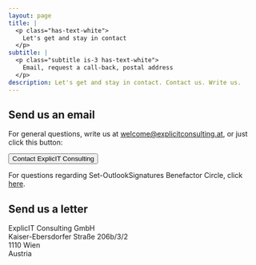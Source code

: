 ```yaml
---
layout: page
title: |
  <p class="has-text-white">
    Let's get and stay in contact
  </p>
subtitle: |
  <p class="subtitle is-3 has-text-white">
    Email, request a call-back, postal address
  </p>
description: Let's get and stay in contact. Contact us. Write us.
---
```


<div style="min-height: 100vh;">
  <h2>Send us an email</h2>
  <p>For general questions, write us at <a href="mailto:welcome@explicitconsulting.at">welcome@explicitconsulting.at</a>, or just click this button:</p>
  
  <p><a href="mailto:welcome@explicitconsulting.at"><button class="button is-link is-normal is-hover">Contact ExplicIT Consulting</button></a><p>

  <p>For questions regarding Set-OutlookSignatures Benefactor Circle, click <a href="/open-source/set-outlooksignatures">here</a>.</p>

  <h2>Send us a letter</h2>
  <p>ExplicIT Consulting GmbH<br>Kaiser-Ebersdorfer Straße 206b/3/2<br>1110 Wien<br>Austria</p>
</div>
